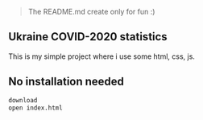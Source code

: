 > The README.md create only for fun :)

## Ukraine COVID-2020 statistics

This is my simple project where i use some html, css, js.

## No installation needed

```sh
download
open index.html
```
